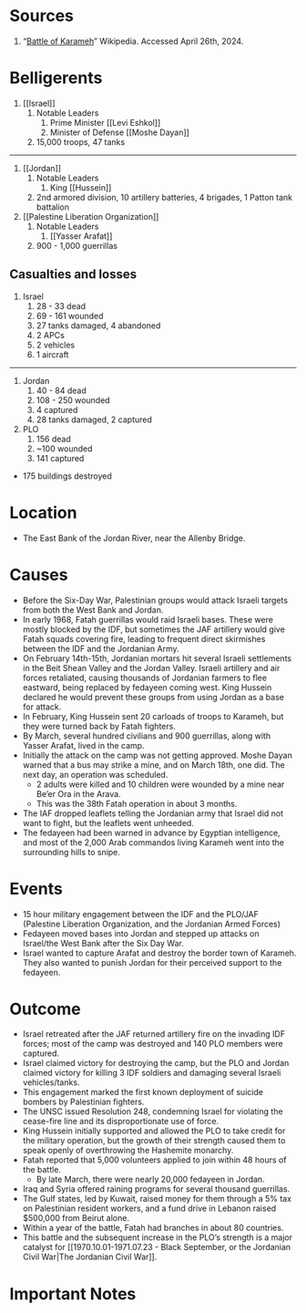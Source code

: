 # Sources
1. “[Battle of Karameh](https://en.m.wikipedia.org/wiki/Battle_of_karameh)” Wikipedia. Accessed April 26th, 2024.
# Belligerents
1. [[Israel]]
	1. Notable Leaders
		1. Prime Minister [[Levi Eshkol]]
		2. Minister of Defense [[Moshe Dayan]]
	2. 15,000 troops, 47 tanks
______
1. [[Jordan]]
	1. Notable Leaders
		1. King [[Hussein]]
	2. 2nd armored division, 10 artillery batteries, 4 brigades, 1 Patton tank battalion
2. [[Palestine Liberation Organization]]
	1. Notable Leaders
		1. [[Yasser Arafat]]
	2. 900 - 1,000 guerrillas
## Casualties and losses
1. Israel
	1. 28 - 33 dead
	2. 69 - 161 wounded
	3. 27 tanks damaged, 4 abandoned
	4. 2 APCs
	5. 2 vehicles
	6. 1 aircraft
______
1. Jordan
	1. 40 - 84 dead
	2. 108 - 250 wounded
	3. 4 captured
	4. 28 tanks damaged, 2 captured
2. PLO
	1. 156 dead
	2. ~100 wounded
	3. 141 captured
- 175 buildings destroyed
# Location
- The East Bank of the Jordan River, near the Allenby Bridge.
# Causes
- Before the Six-Day War, Palestinian groups would attack Israeli targets from both the West Bank and Jordan.
- In early 1968, Fatah guerrillas would raid Israeli bases. These were mostly blocked by the IDF, but sometimes the JAF artillery would give Fatah squads covering fire, leading to frequent direct skirmishes between the IDF and the Jordanian Army.
- On February 14th-15th, Jordanian mortars hit several Israeli settlements in the Beit Shean Valley and the Jordan Valley. Israeli artillery and air forces retaliated, causing thousands of Jordanian farmers to flee eastward, being replaced by fedayeen coming west. King Hussein declared he would prevent these groups from using Jordan as a base for attack.
- In February, King Hussein sent 20 carloads of troops to Karameh, but they were turned back by Fatah fighters.
- By March, several hundred civilians and 900 guerrillas, along with Yasser Arafat, lived in the camp.
- Initially the attack on the camp was not getting approved. Moshe Dayan warned that a bus may strike a mine, and on March 18th, one did. The next day, an operation was scheduled.
	- 2 adults were killed and 10 children were wounded by a mine near Be’er Ora in the Arava.
	- This was the 38th Fatah operation in about 3 months.
- The IAF dropped leaflets telling the Jordanian army that Israel did not want to fight, but the leaflets went unheeded.
- The fedayeen had been warned in advance by Egyptian intelligence, and most of the 2,000 Arab commandos living Karameh went into the surrounding hills to snipe.
# Events
- 15 hour military engagement between the IDF and the PLO/JAF (Palestine Liberation Organization, and the Jordanian Armed Forces)
- Fedayeen moved bases into Jordan and stepped up attacks on Israel/the West Bank after the Six Day War.
- Israel wanted to capture Arafat and destroy the border town of Karameh. They also wanted to punish Jordan for their perceived support to the fedayeen.
# Outcome
- Israel retreated after the JAF returned artillery fire on the invading IDF forces; most of the camp was destroyed and 140 PLO members were captured.
- Israel claimed victory for destroying the camp, but the PLO and Jordan claimed victory for killing 3 IDF soldiers and damaging several Israeli vehicles/tanks.
- This engagement marked the first known deployment of suicide bombers by Palestinian fighters.
- The UNSC issued Resolution 248, condemning Israel for violating the cease-fire line and its disproportionate use of force.
- King Hussein initially supported and  allowed the PLO to take credit for the military operation, but the growth of their strength caused them to speak openly of overthrowing the Hashemite monarchy.
- Fatah reported that 5,000 volunteers applied to join within 48 hours of the battle.
	- By late March, there were nearly 20,000 fedayeen in Jordan.
- Iraq and Syria offered raining programs for several thousand guerrillas.
- The Gulf states, led by Kuwait, raised money for them through a 5% tax on Palestinian resident workers, and a fund drive in Lebanon raised $500,000 from Beirut alone.
- Within a year of the battle, Fatah had branches in about 80 countries.
- This battle and the subsequent increase in the PLO’s strength is a major catalyst for [[1970.10.01-1971.07.23 - Black September, or the Jordanian Civil War|The Jordanian Civil War]].
# Important Notes